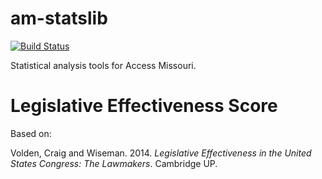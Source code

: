 # am-statslib
[![Build Status](https://travis-ci.org/access-missouri/am-statslib.svg?branch=master)](https://travis-ci.org/access-missouri/am-statslib)

Statistical analysis tools for Access Missouri.

# Legislative Effectiveness Score

Based on:

Volden, Craig and Wiseman. 2014. *Legislative Effectiveness in the United States Congress: The Lawmakers*. Cambridge UP.
